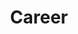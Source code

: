 ---
title: Career
description: Recommendations from experts on how to build a successful career as a specialist or manager, what to consider when changing the field of activity and how to “sell” yourself to an employer.
---